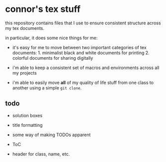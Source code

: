 # connor's tex stuff

this repository contains files that I use to ensure consistent structure across my tex documents.

in particular, it does some nice things for me:

- it's easy for me to move between two important categories of tex documents:
       1. minimalist black and white documents for printing
       2. colorful documents for sharing digitally

- i'm able to keep a consistent set of macros and environments across all my projects

- i'm able to easily move __all__ of my quality of life stuff from one class to another using a simple `git clone`.

## todo
- solution boxes

- title formatting

- some way of making TODOs apparent

- ToC

- header for class, name, etc.